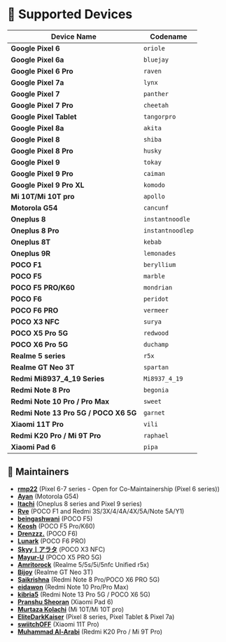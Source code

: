 # 📱 Supported Devices  

| Device Name                | Codename     |
|----------------------------|--------------|
| **Google Pixel 6**         | `oriole`     |
| **Google Pixel 6a**        | `bluejay`    |
| **Google Pixel 6 Pro**     | `raven`      |
| **Google Pixel 7a**        | `lynx`       |
| **Google Pixel 7**         | `panther`    |
| **Google Pixel 7 Pro**     | `cheetah`    |
| **Google Pixel Tablet**    | `tangorpro`  |
| **Google Pixel 8a**        | `akita`      |
| **Google Pixel 8**         | `shiba`      |
| **Google Pixel 8 Pro**     | `husky`      |
| **Google Pixel 9**         | `tokay`      |
| **Google Pixel 9 Pro**     | `caiman`     |
| **Google Pixel 9 Pro XL**  | `komodo`     |
| **Mi 10T/Mi 10T pro**      | `apollo`     |
| **Motorola G54**           | `cancunf`    |
| **Oneplus 8**              | `instantnoodle`|
| **Oneplus 8 Pro**          | `instantnoodlep`|
| **Oneplus 8T**             | `kebab`      |
| **Oneplus 9R**             | `lemonades`  |
| **POCO F1**                | `beryllium`  |
| **POCO F5**                | `marble`     |
| **POCO F5 PRO/K60**            | `mondrian`   |
| **POCO F6**                | `peridot`    |
| **POCO F6 PRO**            | `vermeer`    |
| **POCO X3 NFC**            | `surya`      |
| **POCO X5 Pro 5G**         | `redwood`    |
| **POCO X6 Pro 5G**         | `duchamp`    |
| **Realme 5 series**        | `r5x`        |
| **Realme GT Neo 3T**       | `spartan`    |
| **Redmi Mi8937_4_19 Series**    | `Mi8937_4_19`     |
| **Redmi Note 8 Pro**       | `begonia`    |
| **Redmi Note 10 Pro / Pro Max**      | `sweet`      |
| **Redmi Note 13 Pro 5G / POCO X6 5G**  | `garnet`     |
| **Xiaomi 11T Pro**         | `vili`       |
| **Redmi K20 Pro / Mi 9T Pro**           | `raphael`       |
| **Xiaomi Pad 6**           | `pipa`       |

## 👤 Maintainers  
- **[rmp22](https://github.com/rmp22)** (Pixel 6-7 series - Open for Co-Maintainership (Pixel 6 series))
- **[Ayan](https://github.com/not-ayan)** (Motorola G54)
- **[Itachi](https://github.com/manidweep)** (Oneplus 8 series and Pixel 9 series)
- **[Rve](https://github.com/Rve27)** (POCO F1 and Redmi 3S/3X/4/4A/4X/5A/Note 5A/Y1)
- **[beingashwani](https://github.com/beingashwani)** (POCO F5)
- **[Keosh](https://github.com/keosh1)** (POCO F5 Pro/K60)
- **[Drenzzz.](https://github.com/Drenzzz)** (POCO F6)
- **[Lunark](https://github.com/ByteWave1014)** (POCO F6 PRO)
- **[Skyy丨アラタ](https://github.com/HinohArata)** (POCO X3 NFC)
- **[Mayur-U](https://github.com/Mayur-U)** (POCO X5 PRO 5G)
- **[Amritorock](https://github.com/Amritorock)** (Realme 5/5s/5i/5nfc Unified r5x)
- **[Bijoy](https://github.com/bijoyv9)** (Realme GT Neo 3T)
- **[Saikrishna](https://github.com/saikrishna1504)** (Redmi Note 8 Pro/POCO X6 PRO 5G)
- **[eidawon](https://github.com/eidawon)** (Redmi Note 10 Pro/Pro Max)
- **[kibria5](https://github.com/kibria5)** (Redmi Note 13 Pro 5G / POCO X6 5G)
- **[Pranshu Sheoran](https://github.com/sheoranpranshu)** (Xiaomi Pad 6)
- **[Murtaza Kolachi](https://github.com/MurtazaKolachi)** (Mi 10T/Mi 10T pro)
- **[EliteDarkKaiser](https://github.com/austineyoung2000)** (Pixel 8 series, Pixel Tablet & Pixel 7a)
- **[swiitchOFF](https://github.com/swiitchOFF)** (Xiaomi 11T Pro)
- **[Muhammad Al-Arabi](https://github.com/MohammadAlArabi)** (Redmi K20 Pro / Mi 9T Pro)
